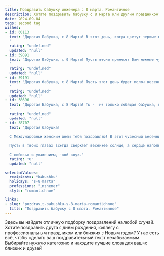 ```yaml
---
title: Поздравить бабушку инженера с 8 марта. Романтичное
description: Хотите поздравить бабушку с 8 марта или другим праздником? Наш ИИ создаст незабываемое поздравление, а вы обязательно выделитесь среди других.  
date: 2024-09-04
tags: second tag
wishes:
- id: 60113
  text: "Дорогая Бабушка, с 8 Марта! В этот день, когда цветут первые цветы, хочу признаться, что восхищаюсь Вашей силой, умом и талантом инженера. Спасибо за Вашу любовь, заботу и ценные уроки, которые Вы мне давали. Желаю Вам весеннего настроения, радости и крепкого здоровья!
  "
  rating: "undefined"
  updated: "null"
- id: 59891
  text: "Дорогая Бабушка, с 8 Марта! Пусть весна принесет Вам нежные чувства, как первые цветы, и пусть Ваша душа всегда будет полна вдохновения, как инженерный проект, доведенный до совершенства.
  "
  rating: "undefined"
  updated: "null"
- id: 59191
  text: "Дорогая бабушка, с 8 Марта! Пусть этот день будет полон весеннего тепла, радости и нежности, как ваш талант инженера всегда был полон точности и вдохновения.
  "
  rating: "undefined"
  updated: "null"
- id: 58696
  text: "Дорогая Бабушка, с 8 Марта! Ты -  не только любящая бабушка, но и талантливый инженер, чьи ум и сила воли восхищают меня. Пусть твоя жизнь будет полна нежности, радости и вдохновения, как прекрасный весенний цветок!
  "
  rating: "undefined"
  updated: "null"
- id: 38707
  text: "Дорогая бабушка!
  
  С Международным женским днем тебя поздравляю! В этот чудесный весенний день желаю, чтобы каждый момент был наполнен радостью, как твой ум — знаниями. Как инженер, ты создаешь свои шедевры, а я уверен, что твоя настоящая магия заключается в умении строить крепкие и теплые связи в нашей семье.
  
  Пусть в твоих глазах всегда сверкает весеннее солнце, а сердце наполняется счастьем и любовью. Желаю здоровья, а каждый день пусть будет словно новый проект, полный захватывающих идей и радостных свершений.
  
  С любовью и уважением, твой внук."
  rating: "0"
  updated: "null"

selectedValues:
  recipients: "babushku"
  holidays: "s-8-marta"
  professions: "inzhener"
  style: "romantichnoe"

links:
- slug: "pozdravit-babushku-s-8-marta-romantichnoe"
  title: "Поздравить бабушку с 8 марта. Романтичное"
---
```


Здесь вы найдете отличную подборку поздравлений на любой случай. 
Хотите поздравить друга с днём рождения, коллегу с профессиональным праздником или близких с Новым годом? У нас есть всё, чтобы сделать ваш поздравительный текст незабываемым. Выбирайте нужную категорию и находите лучшие слова для ваших близких и друзей!
